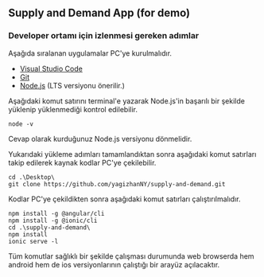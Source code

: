 ## Supply and Demand App (for demo)

### Developer ortamı için izlenmesi gereken adımlar

Aşağıda sıralanan uygulamalar PC'ye kurulmalıdır.

- [Visual Studio Code](https://code.visualstudio.com/)
- [Git](https://git-scm.com/)
- [Node.js](https://nodejs.org/en/) (LTS versiyonu önerilir.)

Aşağıdaki komut satırını terminal'e yazarak Node.js'in başarılı bir şekilde yüklenip yüklenmediği kontrol edilebilir.

```terminal
node -v
```

Cevap olarak kurduğunuz Node.js versiyonu dönmelidir.

Yukarıdaki yükleme adımları tamamlandıktan sonra aşağıdaki komut satırları takip edilerek kaynak kodlar PC'ye çekilebilir.

```terminal
cd .\Desktop\
git clone https://github.com/yagizhanNY/supply-and-demand.git
```

Kodlar PC'ye çekildikten sonra aşağıdaki komut satırları çalıştırılmalıdır.

```terminal
npm install -g @angular/cli
npm install -g @ionic/cli
cd .\supply-and-demand\
npm install
ionic serve -l
```

Tüm komutlar sağlıklı bir şekilde çalışması durumunda web browserda hem android hem de ios versiyonlarının çalıştığı bir arayüz açılacaktır.
